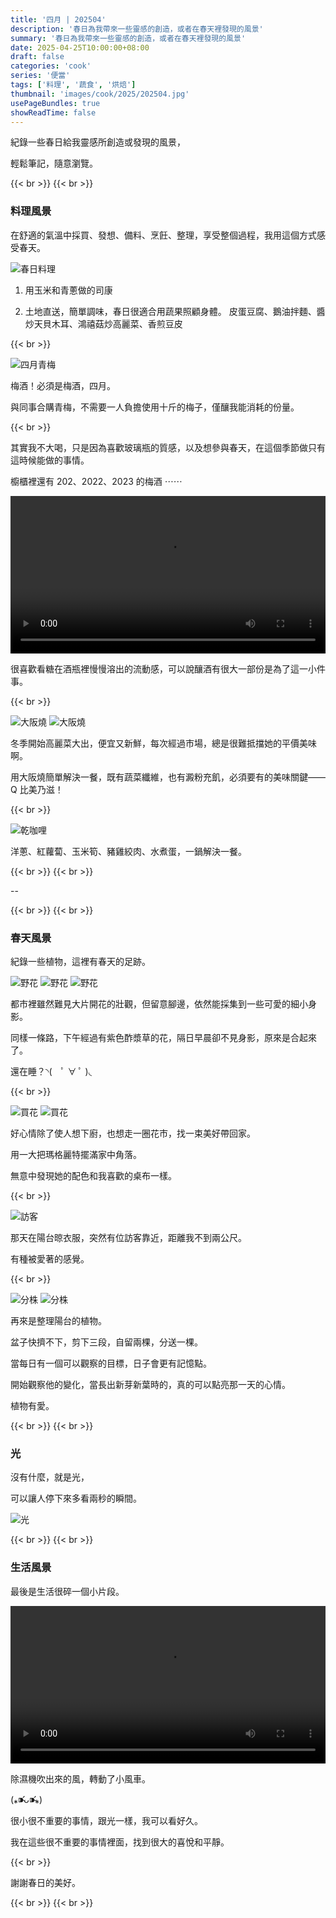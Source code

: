 ```yaml
---
title: '四月 | 202504'
description: '春日為我帶來一些靈感的創造，或者在春天裡發現的風景'
summary: '春日為我帶來一些靈感的創造，或者在春天裡發現的風景'
date: 2025-04-25T10:00:00+08:00
draft: false
categories: 'cook'
series: '便當'
tags: ['料理', '蔬食', '烘焙']
thumbnail: 'images/cook/2025/202504.jpg'
usePageBundles: true
showReadTime: false
---
```


紀錄一些春日給我靈感所創造或發現的風景，

輕鬆筆記，隨意瀏覽。

{{< br >}}
{{< br >}}

### 料理風景

在舒適的氣溫中採買、發想、備料、烹飪、整理，享受整個過程，我用這個方式感受春天。

![春日料理](april_01.jpg)

1. 用玉米和青蔥做的司康

2. 土地直送，簡單調味，春日很適合用蔬果照顧身體。
   皮蛋豆腐、鵝油拌麵、醬炒天貝木耳、鴻禧菇炒高麗菜、香煎豆皮

{{< br >}}

![四月青梅](april_02.jpg)

梅酒！必須是梅酒，四月。

與同事合購青梅，不需要一人負擔使用十斤的梅子，僅釀我能消耗的份量。

{{< br >}}

其實我不大喝，只是因為喜歡玻璃瓶的質感，以及想參與春天，在這個季節做只有這時候能做的事情。

櫥櫃裡還有 202、2022、2023 的梅酒 ⋯⋯

<div class="flex-half">
  <video width="100%" controls>
    <source src="001.mov" type="video/webm">
  </video>
</div>

很喜歡看糖在酒瓶裡慢慢溶出的流動感，可以說釀酒有很大一部份是為了這一小件事。

{{< br >}}

![大阪燒](april_03.jpg)
![大阪燒](april_04.jpg)

冬季開始高麗菜大出，便宜又新鮮，每次經過市場，總是很難抵擋她的平價美味啊。

用大阪燒簡單解決一餐，既有蔬菜纖維，也有澱粉充飢，必須要有的美味關鍵——Q 比美乃滋！

{{< br >}}

![乾咖哩](april_05.jpg)

洋蔥、紅蘿蔔、玉米筍、豬雞絞肉、水煮蛋，一鍋解決一餐。

{{< br >}}
{{< br >}}

--

{{< br >}}
{{< br >}}

### 春天風景

紀錄一些植物，這裡有春天的足跡。

![野花](april_06.jpg)
![野花](april_12.jpg)
![野花](april_13.jpg)

都市裡雖然難見大片開花的壯觀，但留意腳邊，依然能採集到一些可愛的細小身影。

同樣一條路，下午經過有紫色酢漿草的花，隔日早晨卻不見身影，原來是合起來了。

還在睡？◝(　ﾟ ∀ ﾟ )◟

{{< br >}}

![買花](april_08.jpg)
![買花](april_07.jpg)

好心情除了使人想下廚，也想走一圈花市，找一束美好帶回家。

用一大把瑪格麗特擺滿家中角落。

無意中發現她的配色和我喜歡的桌布一樣。

{{< br >}}

![訪客](april_11.jpg)

那天在陽台晾衣服，突然有位訪客靠近，距離我不到兩公尺。

有種被愛著的感覺。

{{< br >}}

![分株](april_09.jpg)
![分株](april_10.jpg)

再來是整理陽台的植物。

盆子快擠不下，剪下三段，自留兩棵，分送一棵。

當每日有一個可以觀察的目標，日子會更有記憶點。

開始觀察他的變化，當長出新芽新葉時的，真的可以點亮那一天的心情。

植物有愛。

{{< br >}}
{{< br >}}

### 光

沒有什麼，就是光，

可以讓人停下來多看兩秒的瞬間。

![光](april_14.jpg)

{{< br >}}
{{< br >}}

### 生活風景

最後是生活很碎一個小片段。

<div class="flex-half">
  <video width="100%" controls>
    <source src="002.mov" type="video/webm">
  </video>
</div>

除濕機吹出來的風，轉動了小風車。

(⁎⁍̴̛ᴗ⁍̴̛⁎)

很小很不重要的事情，跟光一樣，我可以看好久。

我在這些很不重要的事情裡面，找到很大的喜悅和平靜。

{{< br >}}

謝謝春日的美好。

{{< br >}}
{{< br >}}
